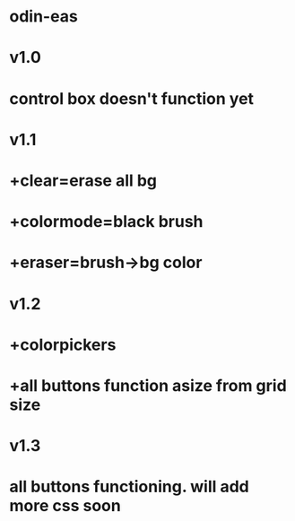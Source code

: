 # odin-eas
# v1.0
# control box doesn't function yet
# v1.1 
# +clear=erase all bg
# +colormode=black brush
# +eraser=brush->bg color
# v1.2 
# +colorpickers
# +all buttons function asize from grid size
# v1.3
# all buttons functioning. will add more css soon